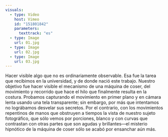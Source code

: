 ```yaml
---
visuals:
  - type: Video
    host: Vimeo
    id: "151801842"
    parameters:
      texttrack: "es"
  - type: Image
    url: 01.jpg
  - type: Image
    url: 02.jpg
  - type: Image
    url: 03.jpg
---
```


Hacer visible algo que no es ordinariamente observable. Esa fue la tarea que recibimos en la universidad, y de donde nació este trabajo. Nuestro objetivo fue hacer visible el mecanismo de una máquina de coser, del movimiento y recorrido que hace el hilo que finalmente resulta en la costura. Probamos capturando el movimiento en primer plano y en cámara lenta usando una tela transparente; sin embargo, por más que intentamos no lográbamos desvelar sus secretos. Por el contrario, con los movimientos repentinos de manos que obstruyen a tiempos la vista de nuestro sujeto fotográfico, que sólo vemos por porciones, blanco y con curvas que contrastan con otras partes que son agudas y brillantes—el misterio hipnótico de la máquina de coser sólo se acabó por ensanchar aún más.
